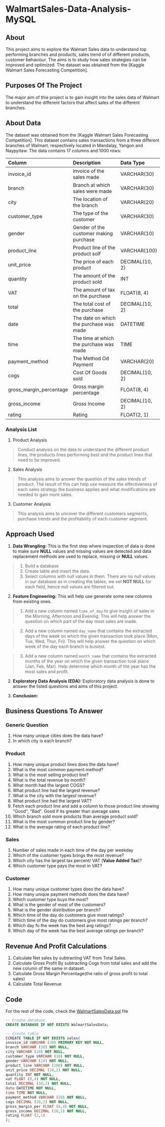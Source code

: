 # WalmartSales-Data-Analysis-MySQL
## About

This project aims to explore the Walmart Sales data to understand top performing branches and products, sales trend of of different products, customer behaviour. The aims is to study how sales strategies can be improved and optimized. The dataset was obtained from the [Kaggle Walmart Sales Forecasting Competition].

## Purposes Of The Project

The major aim of thie project is to gain insight into the sales data of Walmart to understand the different factors that affect sales of the different branches.

## About Data

The dataset was obtained from the [Kaggle Walmart Sales Forecasting Competition]. This dataset contains sales transactions from a three different branches of Walmart, respectively located in Mandalay, Yangon and Naypyitaw. The data contains 17 columns and 1000 rows:

| Column                  | Description                             | Data Type      |
| :---------------------- | :-------------------------------------- | :------------- |
| invoice_id              | Invoice of the sales made               | VARCHAR(30)    |
| branch                  | Branch at which sales were made         | VARCHAR(30)     |
| city                    | The location of the branch              | VARCHAR(20)    |
| customer_type           | The type of the customer                | VARCHAR(30)    |
| gender                  | Gender of the customer making purchase  | VARCHAR(10)    |
| product_line            | Product line of the product solf        | VARCHAR(100)   |
| unit_price              | The price of each product               | DECIMAL(10, 2) |
| quantity                | The amount of the product sold          | INT            |
| VAT                 | The amount of tax on the purchase       | FLOAT(8, 4)    |
| total                   | The total cost of the purchase          | DECIMAL(10, 2) |
| date                    | The date on which the purchase was made | DATETIME           |
| time                    | The time at which the purchase was made | TIME      |
| payment_method                 | The Method Od Payment                   | VARCHAR(20) |
| cogs                    | Cost Of Goods sold                      | DECIMAL(10, 2) |
| gross_margin_percentage | Gross margin percentage                 | FLOAT(8, 4)   |
| gross_income            | Gross Income                            | DECIMAL(10, 2) |
| rating                  | Rating                                  | FLOAT(2, 1)    |

### Analysis List

1. Product Analysis

> Conduct analysis on the data to understand the different product lines, the products lines performing best and the product lines that need to be improved.

2. Sales Analysis

> This analysis aims to answer the question of the sales trends of product. The result of this can help use measure the effectiveness of each sales strategy the business applies and what modificatoins are needed to gain more sales.

3. Customer Analysis

> This analysis aims to uncover the different customers segments, purchase trends and the profitability of each customer segment.

## Approach Used

1. **Data Wrangling:** This is the first step where inspection of data is done to make sure **NULL** values and missing values are detected and data replacement methods are used to replace, missing or **NULL** values.

> 1. Build a database
> 2. Create table and insert the data.
> 3. Select columns with null values in them. There are no null values in our database as in creating the tables, we set **NOT NULL** for each field, hence null values are filtered out.

2. **Feature Engineering:** This will help use generate some new columns from existing ones.

> 1. Add a new column named `time_of_day` to give insight of sales in the Morning, Afternoon and Evening. This will help answer the question on which part of the day most sales are made.

> 2. Add a new column named `day_name` that contains the extracted days of the week on which the given transaction took place (Mon, Tue, Wed, Thur, Fri). This will help answer the question on which week of the day each branch is busiest.

> 3. Add a new column named `month_name` that contains the extracted months of the year on which the given transaction took place (Jan, Feb, Mar). Help determine which month of the year has the most sales and profit.

2. **Exploratory Data Analysis (EDA):** Exploratory data analysis is done to answer the listed questions and aims of this project.

3. **Conclusion:**

## Business Questions To Answer

### Generic Question

1. How many unique cities does the data have?
2. In which city is each branch?

### Product

1. How many unique product lines does the data have?
2. What is the most common payment method?
3. What is the most selling product line?
4. What is the total revenue by month?
5. What month had the largest COGS?
6. What product line had the largest revenue?
5. What is the city with the largest revenue?
6. What product line had the largest VAT?
7. Fetch each product line and add a column to those product line showing "Good", "Bad". Good if its greater than average sales
8. Which branch sold more products than average product sold?
9. What is the most common product line by gender?
12. What is the average rating of each product line?

### Sales

1. Number of sales made in each time of the day per weekday
2. Which of the customer types brings the most revenue?
3. Which city has the largest tax percent/ VAT (**Value Added Tax**)?
4. Which customer type pays the most in VAT?

### Customer

1. How many unique customer types does the data have?
2. How many unique payment methods does the data have?
3. Which customer type buys the most?
4. What is the gender of most of the customers?
5. What is the gender distribution per branch?
6. Which time of the day do customers give most ratings?
7. Which time of the day do customers give most ratings per branch?
8. Which day fo the week has the best avg ratings?
9. Which day of the week has the best average ratings per branch?


## Revenue And Profit Calculations

1. Calculate Net sales by subtracting VAT from Total Sales.
2. Calculate Gross Profit By subtracting Cogs from total sales and add the new column of the same in dataset.
3. Calculate Gross Margin Percentage(the ratio of gross profit to total sales)
4. Calculate Total Revenue


## Code

For the rest of the code, check the [WalmartSalesData.sql](https://github.com/Hiral110/WalmartSales-Data-Analysis-MySQL/blob/main/WalmartSalesData.sql) file

```sql
-- Create database
CREATE DATABASE IF NOT EXISTS WalmartSalesData;

-- Create table
CCREATE TABLE IF NOT EXISTS sales(
invoice_id VARCHAR (30) PRIMARY KEY NOT NULL,
branch VARCHAR (30) NOT NULL,
city VARCHAR (20) NOT NULL,
customer_type VARCHAR (30) NOT NULL,
gender VARCHAR (10) NOT NULL,
product_line VARCHAR (100) NOT NULL,
unit_price DECIMAL (10,2) NOT NULL,
quantity INT NOT NULL,
vat FLOAT (8,4) NOT NULL,
total DECIMAL (10,2) NOT NULL,
date DATETIME NOT NULL,
time TIME NOT NULL,
payment_method VARCHAR (20) NOT NULL,
cogs DECIMAL (10,2) NOT NULL,
gross_margin_per FLOAT (8,4) NOT NULL,
gross_income DECIMAL (10,2) NOT NULL,
rating FLOAT (2,1)
);
```
